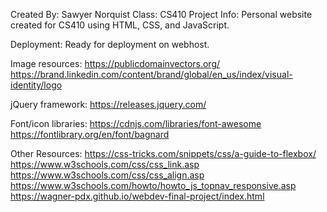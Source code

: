 Created By: Sawyer Norquist
Class: CS410
Project Info: Personal website created for CS410 using HTML, CSS, and JavaScript.

Deployment: Ready for deployment on webhost.

Image resources:
https://publicdomainvectors.org/
https://brand.linkedin.com/content/brand/global/en_us/index/visual-identity/logo

jQuery framework:
https://releases.jquery.com/

Font/icon libraries:
https://cdnjs.com/libraries/font-awesome
https://fontlibrary.org/en/font/bagnard

Other Resources:
https://css-tricks.com/snippets/css/a-guide-to-flexbox/
https://www.w3schools.com/css/css_link.asp
https://www.w3schools.com/css/css_align.asp
https://www.w3schools.com/howto/howto_js_topnav_responsive.asp
https://wagner-pdx.github.io/webdev-final-project/index.html
